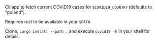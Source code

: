 Cli app to fetch current COVID19 cases for `$COVID19_COUNTRY` (defaults to "poland").

Requires rust to be available in your `$PATH`.

Clone, `cargo install --path .` and execute `covid19 -h` in your shell for details.
